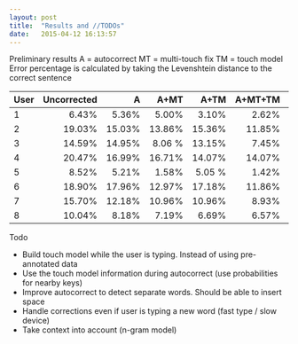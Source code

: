 ```yaml
---
layout: post
title:  "Results and //TODOs"
date:   2015-04-12 16:13:57
---
```


Preliminary results
A = autocorrect
MT = multi-touch fix
TM = touch model
Error percentage is calculated by taking the Levenshtein distance to the correct sentence

| User          | Uncorrected   |   A   |  A+MT  |  A+TM  |  A+MT+TM  | Sentences |
| ------------- | -------------:| -----:| ------:| ------:| ---------:| ---------:|
| 1 	        |  6.43% 		| 5.36% |  5.00% | 	3.10% | 	2.62% | 		32| 24-03 15:53
| 2 	        |  19.03%		|15.03% | 13.86% | 15.36% |    11.85% |			25| 17-03 16:28
| 3 	        |  14.59%    	|14.95% | 8.06 % | 13.15% | 	7.45% |			77| 24-03 18:56
| 4 	        |  20.47% 		|16.99% | 16.71% | 14.07% |    14.07% |			24| 27-03 15:51 (24-03 16:08)
| 5 	        |  8.52% 	 	| 5.21% |  1.58% | 5.05 % | 	1.42% |			23| 24-03 14:55
| 6 	        |  18.90%		|17.96% | 12.97% | 17.18% |    11.86% |			55| 27-03 16:08 (24-03 16:15)
| 7 	        |  15.70%		|12.18% | 10.96% | 10.96% | 	8.93% | 		29| 24-03 19:59
| 8 	        |  10.04%		| 8.18% |  7.19% | 	6.69% | 	6.57% | 		33| 18-03 16:00

Todo
 * Build touch model while the user is typing. Instead of using pre-annotated data
 * Use the touch model information during autocorrect (use probabilities for nearby keys)
 * Improve autocorrect to detect separate words. Should be able to insert space
 * Handle corrections even if user is typing a new word (fast type / slow device)
 * Take context into account (n-gram model)
